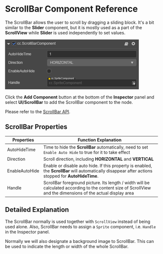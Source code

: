 # ScrollBar Component Reference

The ScrollBar allows the user to scroll by dragging a sliding block. It's a bit similar to the __Slider__ component, but it is mostly used as a part of the __ScrollView__ while __Slider__ is used independently to set values.

![scrollbar.png](scroll/scrollbar.png)

Click the __Add Component__ button at the bottom of the __Inspector__ panel and select __UI/ScrollBar__ to add the ScrollBar component to the node.

Please refer to the [ScrollBar API](https://docs.cocos.com/creator3d/api/en/classes/ui.scrollbar.html).

## ScrollBar Properties

| Properties | Function Explanation |
| -------------- | ----------- |
| AutoHideTime | Time to hide the __ScrollBar__ automatically, need to set `Enable Auto Hide` to true for it to take effect |
| Direction | Scroll direction, including __HORIZONTAL__ and __VERTICAL__
| EnableAutoHide | Enable or disable auto hide. If this property is enabled, the __ScrollBar__ will automatically disappear after actions stopped for __AutoHideTime__. |
| Handle | ScrollBar foreground picture. Its length / width will be calculated according to the content size of ScrollView and the dimensions of the actual display area |

## Detailed Explanation

The ScrollBar normally is used together with `ScrollView` instead of being used alone. Also, ScrollBar needs to assign a `Sprite` component, i.e. `Handle` in the Inspector panel.

Normally we will also designate a background image to ScrollBar. This can be used to indicate the length or width of the whole ScrollBar.
